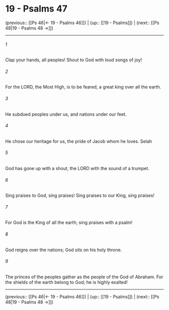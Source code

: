 # 19 - Psalms 47

(previous:: [[Ps 46|← 19 - Psalms 46]]) | (up:: [[19 - Psalms]]) | (next:: [[Ps 48|19 - Psalms 48 →]])

***


###### 1 
Clap your hands, all peoples! Shout to God with loud songs of joy! 

###### 2 
For the LORD, the Most High, is to be feared, a great king over all the earth. 

###### 3 
He subdued peoples under us, and nations under our feet. 

###### 4 
He chose our heritage for us, the pride of Jacob whom he loves. Selah 

###### 5 
God has gone up with a shout, the LORD with the sound of a trumpet. 

###### 6 
Sing praises to God, sing praises! Sing praises to our King, sing praises! 

###### 7 
For God is the King of all the earth; sing praises with a psalm! 

###### 8 
God reigns over the nations; God sits on his holy throne. 

###### 9 
The princes of the peoples gather as the people of the God of Abraham. For the shields of the earth belong to God; he is highly exalted!

***

(previous:: [[Ps 46|← 19 - Psalms 46]]) | (up:: [[19 - Psalms]]) | (next:: [[Ps 48|19 - Psalms 48 →]])
